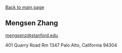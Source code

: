 [Back to main page](index.md)

Mengsen Zhang
---
mengsenz@stanford.edu

401 Quarry Road
Rm 1347
Palo Alto, California 94304
